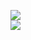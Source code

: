 [![](https://img.shields.io/badge/Made%20With-Github%20Spray-lightgrey.svg?style=for-the-badge&logo=github)](https://github.com/Annihil/github-spray#3403)  
[![](https://i.imgur.com/2DrTn0Z.gif)](https://github.com/Annihil/github-spray)